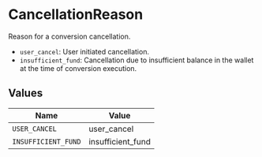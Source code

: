 # CancellationReason

Reason for a conversion cancellation. 
  * `user_cancel`: User initiated cancellation.
  * `insufficient_fund`: Cancellation due to insufficient balance in the wallet at the time of conversion execution.



## Values

| Name                | Value               |
| ------------------- | ------------------- |
| `USER_CANCEL`       | user_cancel         |
| `INSUFFICIENT_FUND` | insufficient_fund   |